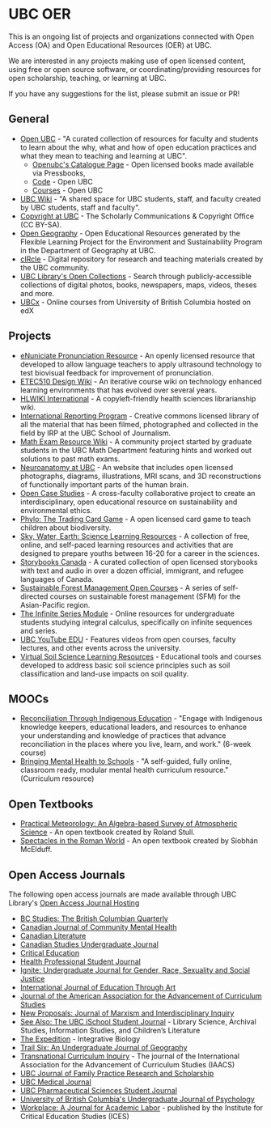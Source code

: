 # UBC OER

This is an ongoing list of projects and organizations connected with Open Access (OA) and Open Educational Resources (OER) at UBC.

We are interested in any projects making use of open licensed content, using free or open source software, or coordinating/providing resources for open scholarship, teaching, or learning at UBC.

If you have any suggestions for the list, please submit an issue or PR!

## General

* [Open UBC](http://open.ubc.ca/) - "A curated collection of resources for faculty and students to learn about the why, what and how of open education practices and what they mean to teaching and learning at UBC".
  * [Openubc's Catalogue Page](https://pressbooks.bccampus.ca/catalog/openubc) - Open licensed books made available via Pressbooks,
  * [Code](http://open.ubc.ca/projects/code/) - Open UBC
  * [Courses](http://open.ubc.ca/projects/courses/) - Open UBC
* [UBC Wiki](http://wiki.ubc.ca/) - "A shared space for UBC students, staff, and faculty created by UBC students, staff and faculty".
* [Copyright at UBC](http://copyright.ubc.ca/) - The Scholarly Communications & Copyright Office (CC BY-SA).
* [Open Geography](http://open.geog.ubc.ca/) - Open Educational Resources generated by the Flexible Learning Project for the Environment and Sustainability Program in the Department of Geography at UBC.
* [cIRcle](http://circle.ubc.ca/) - Digital repository for research and teaching materials created by the UBC community.
* [UBC Library's Open Collections](https://open.library.ubc.ca/) - Search through publicly-accessible collections of digital photos, books, newspapers, maps, videos, theses and more.
* [UBCx](https://www.edx.org/school/ubcx) - Online courses from University of British Columbia hosted on edX

## Projects

* [eNuniciate Pronunciation Resource](http://enunciate.arts.ubc.ca/) - An openly licensed resource that developed to allow language teachers to apply ultrasound technology to test biovisual feedback for improvement of pronunciation.
* [ETEC510 Design Wiki](http://sites.wiki.ubc.ca/etec510/Main_Page) - An iterative course wiki on technology enhanced learning environments that has evolved over several years.
* [HLWIKI International](http://hlwiki.slais.ubc.ca/index.php/HLWIKI_International) - A copyleft-friendly health sciences librarianship wiki.
* [International Reporting Program](http://www.internationalreporting.org/library/) - Creative commons licensed library of all the material that has been filmed, photographed and collected in the field by IRP at the UBC School of Journalism.
* [Math Exam Resource Wiki](http://blogs.ubc.ca/infiniteseriesmodule/) - A community project started by graduate students in the UBC Math Department featuring hints and worked out solutions to past math exams.
* [Neuroanatomy at UBC](http://www.neuroanatomy.ca/index.html) - An website that includes open licensed photographs, diagrams, illustrations, MRI scans, and 3D reconstructions of functionally important parts of the human brain.
* [Open Case Studies](http://cases.open.ubc.ca/) - A cross-faculty collaborative project to create an interdisciplinary, open educational resource on sustainability and environmental ethics.
* [Phylo: The Trading Card Game](http://phylogame.org/) - A open licensed card game to teach children about biodiversity.
* [Sky, Water, Earth: Science Learning Resources](https://www.skywaterearth.ca/) - A collection of free, online, and self-paced learning resources and activities that are designed to prepare youths between 16-20 for a career in the sciences.
* [Storybooks Canada](http://storybookscanada.ca) - A curated collection of open licensed storybooks with text and audio in over a dozen official, immigrant, and refugee languages of Canada.
* [Sustainable Forest Management Open Courses](http://apfecm.forestry.ubc.ca/sfm-online-courses/) - A series of self-directed courses on sustainable forest management (SFM) for the Asian-Pacific region.
* [The Infinite Series Module](http://blogs.ubc.ca/infiniteseriesmodule/) - Online resources for undergraduate students studying integral calculus, specifically on infinite sequences and series.
* [UBC YouTube EDU](http://www.youtube.com/user/UBC/)  - Features videos from open courses, faculty lectures, and other events across the university.
* [Virtual Soil Science Learning Resources](http://soilweb.landfood.ubc.ca/promo/) - Educational tools and courses developed to address basic soil science principles such as soil classification and land-use impacts on soil quality.

## MOOCs

* [Reconciliation Through Indigenous Education](http://pdce.educ.ubc.ca/Reconciliation/) - "Engage with Indigenous knowledge keepers, educational leaders, and resources to enhance your understanding and knowledge of practices that advance reconciliation in the places where you live, learn, and work." (6-week course)
* [Bringing Mental Health to Schools](http://pdce.educ.ubc.ca/MentalHealth/) - "A self-guided, fully online, classroom ready, modular mental health curriculum resource." (Curriculum resource)

## Open Textbooks

* [Practical Meteorology: An Algebra-based Survey of Atmospheric Science](https://www.eoas.ubc.ca/books/Practical_Meteorology/) - An open textbook created by Roland Stull.
* [Spectacles in the Roman World](http://www.seeingspectacles.org/?page_id=1158) - An open textbook created by Siobhán McElduff. 

## Open Access Journals

The following open access journals are made available through UBC Library's [Open Access Journal Hosting](http://ojs.library.ubc.ca/)

* [BC Studies: The British Columbian Quarterly](http://ojs.library.ubc.ca/index.php/bcstudies)
* [Canadian Journal of Community Mental Health](http://ojs.library.ubc.ca/index.php/cjcmh)
* [Canadian Literature](http://ojs.library.ubc.ca/index.php/canlit)
* [Canadian Studies Undergraduate Journal](http://ojs.library.ubc.ca/index.php/theseed)
* [Critical Education](http://ices.library.ubc.ca/index.php/criticaled)
* [Health Professional Student Journal](http://ojs.library.ubc.ca/index.php/hpsj)
* [Ignite: Undergraduate Journal for Gender, Race, Sexuality and Social Justice](http://ojs.library.ubc.ca/index.php/ignite)
* [International Journal of Education Through Art](http://ojs.library.ubc.ca/index.php/ijeta)
* [Journal of the American Association for the Advancement of Curriculum Studies](http://ojs.library.ubc.ca/index.php/jaaacs/index)
* [New Proposals: Journal of Marxism and Interdisciplinary Inquiry](http://ojs.library.ubc.ca/index.php/newproposals)
* [See Also: The UBC iSchool Student Journal](http://ojs.library.ubc.ca/index.php/seealso) - Library Science, Archival Studies, Information Studies, and Children’s Literature
* [The Expedition](http://ojs.library.ubc.ca/index.php/expedition) - Integrative Biology
* [Trail Six: An Undergraduate Journal of Geography](http://ojs.library.ubc.ca/index.php/trailsix)
* [Transnational Curriculum Inquiry](http://ojs.library.ubc.ca/index.php/tci) - The journal of the International Association for the Advancement of Curriculum Studies (IAACS)
* [UBC Journal of Family Practice Research and Scholarship](http://ojs.library.ubc.ca/index.php/familypractice)
* [UBC Medical Journal](http://ojs.library.ubc.ca/index.php/ubcmj)
* [UBC Pharmaceutical Sciences Student Journal](http://ojs.library.ubc.ca/index.php/ubcpsj)
* [University of British Columbia's Undergraduate Journal of Psychology](http://ojs.library.ubc.ca/index.php/ubcujp)
* [Workplace: A Journal for Academic Labor](http://ices.library.ubc.ca/index.php/workplace) - published by the Institute for Critical Education Studies (ICES)
